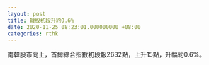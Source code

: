 ```yaml
---
layout: post
title: 韓股初段升約0.6%
date: 2020-11-25 08:23:01.000000000 +08:00
categories: rthk
---
```


南韓股市向上，首爾綜合指數初段報2632點，上升15點，升幅約0.6%。
